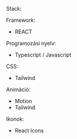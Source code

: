 Stack:

Framework:
- REACT 

Programozási nyelv:
- Typescript / Javascript

CSS:
- Tailwind

Animáció:
- Motion
- Tailwind

Ikonok:
- React Icons

